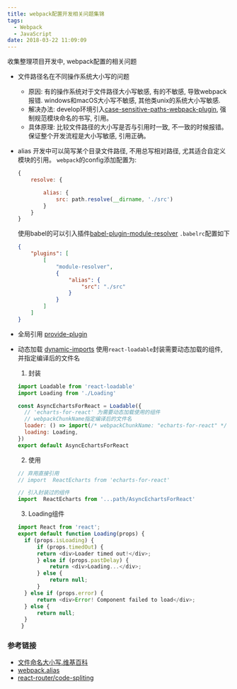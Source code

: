 ```yaml
---
title: webpack配置开发相关问题集锦
tags:
  - Webpack
  - JavaScript
date: 2018-03-22 11:09:09
---
```




收集整理项目开发中, webpack配置的相关问题

- 文件路径名在不同操作系统大小写的问题
    - 原因: 有的操作系统对于文件路径大小写敏感, 有的不敏感, 导致webpack报错. windows和macOS大小写不敏感, 其他类unix的系统大小写敏感.
    - 解决办法: develop环境引入[case-sensitive-paths-webpack-plugin](https://github.com/Urthen/case-sensitive-paths-webpack-plugin), 强制规范模块命名的书写, 引用。
    - 具体原理: 比较文件路径的大小写是否与引用时一致, 不一致的时候报错。保证整个开发流程是大小写敏感, 引用正确。

- alias
    开发中可以简写某个目录文件路径, 不用总写相对路径, 尤其适合自定义模块的引用。
    `webpack`的config添加配置为:
    ```js
    {
        resolve: {

            alias: {
                src: path.resolve(__dirname, './src')
            }
        }
    }
    ```
    使用babel的可以引入插件[babel-plugin-module-resolver](https://github.com/tleunen/babel-plugin-module-resolver#readme)
    `.babelrc`配置如下
    ```json
    {
        "plugins": [
            [
                "module-resolver",
                {
                    "alias": {
                        "src": "./src"
                    }
                }
            ]
        ]
    }
    ```


- 全局引用
[provide-plugin](https://webpack.js.org/plugins/provide-plugin/)
- 动态加载
[dynamic-imports](https://webpack.js.org/guides/code-splitting/#dynamic-imports)
  使用`react-loadable`封装需要动态加载的组件, 并指定编译后的文件名
  1. 封装
  ```javascript
  import Loadable from 'react-loadable'
  import Loading from './Loading'

  const AsyncEchartsForReact = Loadable({
    // 'echarts-for-react' 为需要动态加载使用的组件
    // webpackChunkName指定编译后的文件名
    loader: () => import(/* webpackChunkName: "echarts-for-react" */ 'echarts-for-react'),
    loading: Loading,
  })
  export default AsyncEchartsForReact
  ```


  2. 使用
  ```javascript
  // 弃用直接引用
  // import  ReactEcharts from 'echarts-for-react'

  // 引入封装过的组件
  import  ReactEcharts from '...path/AsyncEchartsForReact'
  ```

  3. Loading组件
  ```javascript
  import React from 'react';
  export default function Loading(props) {
    if (props.isLoading) {
        if (props.timedOut) {
        return <div>Loader timed out!</div>;
        } else if (props.pastDelay) {
            return <div>Loading...</div>;
        } else {
            return null;
        }
    } else if (props.error) {
        return <div>Error! Component failed to load</div>;
    } else {
        return null;
    }
   }
  ```



<!-- - webpack编译的时候 ctrl+c没用 kill -9 -->


### 参考链接
- [文件命名大小写.维基百科](https://en.wikipedia.org/wiki/Filename#Letter_case_preservation)
- [webpack.alias](https://webpack.js.org/configuration/resolve/)
- [react-router/code-spliting](https://reacttraining.com/react-router/web/guides/code-splitting)